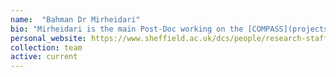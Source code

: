 ```yaml
---
name:  "Bahman Dr Mirheidari"
bio: "Mirheidari is the main Post-Doc working on the [COMPASS](projects/current/compass) project which aims to further develop the cognitive assessment system he piloted in his phd for stroke survivors."
personal_website: https://www.sheffield.ac.uk/dcs/people/research-staff/bahman-mirheidari
collection: team
active: current
---
```

